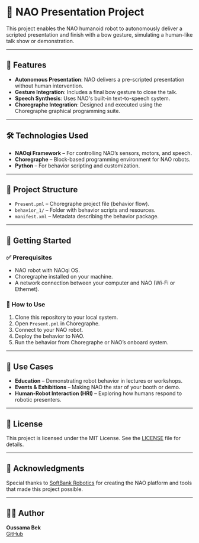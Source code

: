 # 🤖 NAO Presentation Project

This project enables the NAO humanoid robot to autonomously deliver a scripted presentation and finish with a bow gesture, simulating a human-like talk show or demonstration.

---

## 📌 Features

- **Autonomous Presentation**: NAO delivers a pre-scripted presentation without human intervention.
- **Gesture Integration**: Includes a final bow gesture to close the talk.
- **Speech Synthesis**: Uses NAO's built-in text-to-speech system.
- **Choregraphe Integration**: Designed and executed using the Choregraphe graphical programming suite.

---

## 🛠️ Technologies Used

- **NAOqi Framework** – For controlling NAO’s sensors, motors, and speech.
- **Choregraphe** – Block-based programming environment for NAO robots.
- **Python** – For behavior scripting and customization.

---

## 📁 Project Structure

- `Present.pml` – Choregraphe project file (behavior flow).
- `behavior_1/` – Folder with behavior scripts and resources.
- `manifest.xml` – Metadata describing the behavior package.

---

## 🚀 Getting Started

### ✅ Prerequisites

- NAO robot with NAOqi OS.
- Choregraphe installed on your machine.
- A network connection between your computer and NAO (Wi-Fi or Ethernet).

### 🧠 How to Use

1. Clone this repository to your local system.
2. Open `Present.pml` in Choregraphe.
3. Connect to your NAO robot.
4. Deploy the behavior to NAO.
5. Run the behavior from Choregraphe or NAO’s onboard system.

---

## 🎯 Use Cases

- **Education** – Demonstrating robot behavior in lectures or workshops.
- **Events & Exhibitions** – Making NAO the star of your booth or demo.
- **Human-Robot Interaction (HRI)** – Exploring how humans respond to robotic presenters.

---



## 📄 License

This project is licensed under the MIT License. See the [LICENSE](LICENSE) file for details.

---

## 🤝 Acknowledgments

Special thanks to [SoftBank Robotics](https://www.softbankrobotics.com/) for creating the NAO platform and tools that made this project possible.

---

## 👨‍💻 Author

**Oussama Bek**  
[GitHub](https://github.com/OussamaBek)
